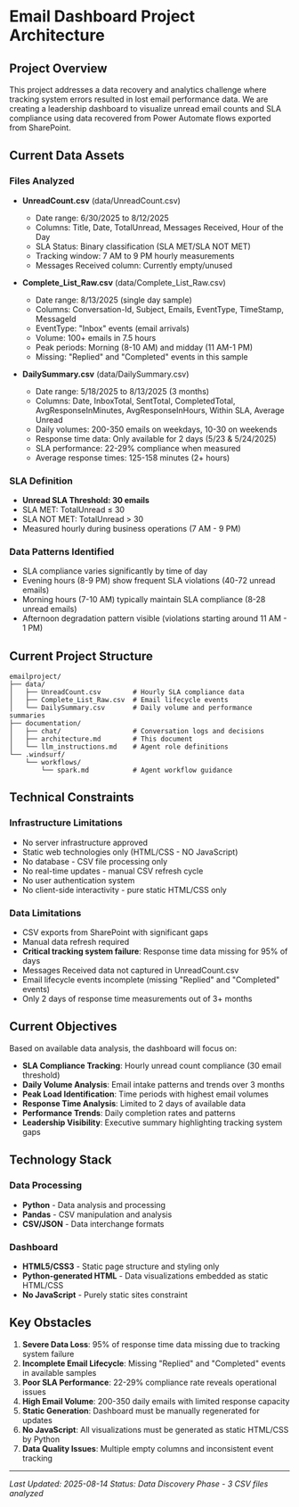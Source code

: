 # Email Dashboard Project Architecture

## Project Overview

This project addresses a data recovery and analytics challenge where tracking system errors resulted in lost email performance data. We are creating a leadership dashboard to visualize unread email counts and SLA compliance using data recovered from Power Automate flows exported from SharePoint.

## Current Data Assets

### Files Analyzed
- **UnreadCount.csv** (data/UnreadCount.csv)
  - Date range: 6/30/2025 to 8/12/2025
  - Columns: Title, Date, TotalUnread, Messages Received, Hour of the Day
  - SLA Status: Binary classification (SLA MET/SLA NOT MET)
  - Tracking window: 7 AM to 9 PM hourly measurements
  - Messages Received column: Currently empty/unused

- **Complete_List_Raw.csv** (data/Complete_List_Raw.csv)
  - Date range: 8/13/2025 (single day sample)
  - Columns: Conversation-Id, Subject, Emails, EventType, TimeStamp, MessageId
  - EventType: "Inbox" events (email arrivals)
  - Volume: 100+ emails in 7.5 hours
  - Peak periods: Morning (8-10 AM) and midday (11 AM-1 PM)
  - Missing: "Replied" and "Completed" events in this sample

- **DailySummary.csv** (data/DailySummary.csv)
  - Date range: 5/18/2025 to 8/13/2025 (3 months)
  - Columns: Date, InboxTotal, SentTotal, CompletedTotal, AvgResponseInMinutes, AvgResponseInHours, Within SLA, Average Unread
  - Daily volumes: 200-350 emails on weekdays, 10-30 on weekends
  - Response time data: Only available for 2 days (5/23 & 5/24/2025)
  - SLA performance: 22-29% compliance when measured
  - Average response times: 125-158 minutes (2+ hours)

### SLA Definition
- **Unread SLA Threshold: 30 emails**
- SLA MET: TotalUnread ≤ 30
- SLA NOT MET: TotalUnread > 30
- Measured hourly during business operations (7 AM - 9 PM)

### Data Patterns Identified
- SLA compliance varies significantly by time of day
- Evening hours (8-9 PM) show frequent SLA violations (40-72 unread emails)
- Morning hours (7-10 AM) typically maintain SLA compliance (8-28 unread emails)
- Afternoon degradation pattern visible (violations starting around 11 AM - 1 PM)

## Current Project Structure

```
emailproject/
├── data/
│   ├── UnreadCount.csv        # Hourly SLA compliance data
│   ├── Complete_List_Raw.csv  # Email lifecycle events
│   └── DailySummary.csv       # Daily volume and performance summaries
├── documentation/
│   ├── chat/                  # Conversation logs and decisions
│   ├── architecture.md        # This document
│   └── llm_instructions.md    # Agent role definitions
└── .windsurf/
    └── workflows/
        └── spark.md           # Agent workflow guidance
```

## Technical Constraints

### Infrastructure Limitations
- No server infrastructure approved
- Static web technologies only (HTML/CSS - NO JavaScript)
- No database - CSV file processing only
- No real-time updates - manual CSV refresh cycle
- No user authentication system
- No client-side interactivity - pure static HTML/CSS only

### Data Limitations
- CSV exports from SharePoint with significant gaps
- Manual data refresh required
- **Critical tracking system failure**: Response time data missing for 95% of days
- Messages Received data not captured in UnreadCount.csv
- Email lifecycle events incomplete (missing "Replied" and "Completed" events)
- Only 2 days of response time measurements out of 3+ months

## Current Objectives

Based on available data analysis, the dashboard will focus on:
- **SLA Compliance Tracking**: Hourly unread count compliance (30 email threshold)
- **Daily Volume Analysis**: Email intake patterns and trends over 3 months
- **Peak Load Identification**: Time periods with highest email volumes
- **Response Time Analysis**: Limited to 2 days of available data
- **Performance Trends**: Daily completion rates and patterns
- **Leadership Visibility**: Executive summary highlighting tracking system gaps

## Technology Stack

### Data Processing
- **Python** - Data analysis and processing
- **Pandas** - CSV manipulation and analysis
- **CSV/JSON** - Data interchange formats

### Dashboard
- **HTML5/CSS3** - Static page structure and styling only
- **Python-generated HTML** - Data visualizations embedded as static HTML/CSS
- **No JavaScript** - Purely static sites constraint

## Key Obstacles

1. **Severe Data Loss**: 95% of response time data missing due to tracking system failure
2. **Incomplete Email Lifecycle**: Missing "Replied" and "Completed" events in available samples
3. **Poor SLA Performance**: 22-29% compliance rate reveals operational issues
4. **High Email Volume**: 200-350 daily emails with limited response capacity
5. **Static Generation**: Dashboard must be manually regenerated for updates
6. **No JavaScript**: All visualizations must be generated as static HTML/CSS by Python
7. **Data Quality Issues**: Multiple empty columns and inconsistent event tracking

---

*Last Updated: 2025-08-14*
*Status: Data Discovery Phase - 3 CSV files analyzed*